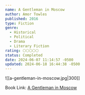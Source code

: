 ```yaml
---
name: A Gentleman in Moscow
author: Amor Towles
published: 2016
type: Fiction
genre:
  - Historical
  - Political
  - Drama
  - Literary Fiction
rating: 🌕🌕🌕🌕🌕
status: Completed
date: 2024-06-07 11:14:57 -0500
updated: 2024-06-18 16:44:38 -0500
---
```


![[a-gentleman-in-moscow.jpg|300]]

Book Link: [A Gentleman in Moscow](https://www.goodreads.com/book/show/34066798-a-gentleman-in-moscow)
